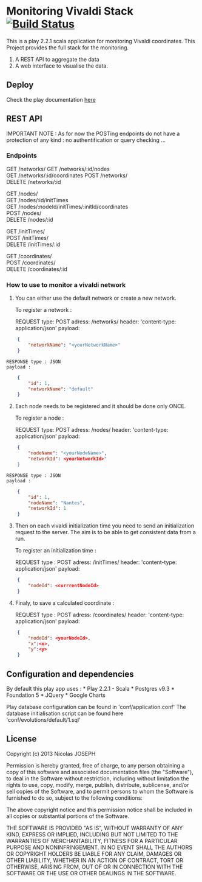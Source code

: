 Monitoring Vivaldi Stack [![Build Status](https://travis-ci.org/callicles/VivaldiMonitoringPlay.png?branch=master)](https://travis-ci.org/callicles/VivaldiMonitoringPlay)
=====================================

This is a play 2.2.1 scala application for monitoring Vivaldi coordinates. This Project provides the full stack for the monitoring.

1. A REST API to aggregate the data
2. A web interface to visualise the data.

## Deploy

Check the play documentation [here](http://www.playframework.com/documentation/2.2.1/Production)



## REST API

IMPORTANT NOTE : As for now the POSTing endpoints do not have a protection of any kind : no authentification or query checking ...


### Endpoints

GET           /networks/
GET           /networks/:id/nodes                                 
GET           /networks/:id/coordinates
POST          /networks/                                         
DELETE        /networks/:id                                     

GET           /nodes/                                           
GET           /nodes/:id/initTimes                                
GET           /nodes/:nodeId/initTimes/:initId/coordinates       
POST          /nodes/                                           
DELETE        /nodes/:id                                          

GET           /initTimes/                                        
POST          /initTimes/                                        
DELETE        /initTimes/:id                                     

GET           /coordinates/                                       
POST          /coordinates/                                      
DELETE        /coordinates/:id 


### How to use to monitor a vivaldi network

1. You can either use the default network or create a new network.

    To register a network :

    REQUEST type: POST
    adress: /networks/
    header: 'content-type: application/json'
    payload:
```Json
    {
        "networkName": "<yourNetworkName>"
    }
```

    RESPONSE type : JSON
    payload :
```Json
    {
        "id": 1,
        "networkName": "default"
    }
```



2. Each node needs to be registered and it should be done only ONCE.

    To register a node :

    REQUEST type: POST
    adress: /nodes/
    header: 'content-type: application/json'
    payload:
```Json
    {
        "nodeName": "<yourNodeName>",
        "networkId": <yourNetworkId>"
    }
```

    RESPONSE type : JSON
    payload :
```Json
    {
        "id": 1,
        "nodeName": "Nantes",
        "networkId": 1
    }
```



3. Then on each vivaldi initialization time you need to send an initialization request to the server. The aim is to be able to get consistent data from a run.

    To register an initialization time :

    REQUEST type : POST
    adress: /initTimes/
    header: 'content-type: application/json'
    payload:
```Json
    {
        "nodeId": <currrentNodeId>
    }
```


4. Finaly, to save a calculated coordinate :

    REQUEST type : POST
    adress: /coordinates/
    header: 'content-type: application/json'
    payload:
```Json
    {
        "nodeId": <yourNodeId>,
        "x":<x>,
        "y":<y>
    }
```



## Configuration and dependencies

By default this play app uses : 
    * Play 2.2.1 - Scala 
    * Postgres v9.3
    * Foundation 5
    * JQuery
    * Google Charts

Play database configuration can be found in 'conf/application.conf'
The database initialisation script can be found here 'conf/evolutions/default/1.sql'


## License

Copyright (c) 2013 Nicolas JOSEPH

Permission is hereby granted, free of charge, to any person obtaining a copy
of this software and associated documentation files (the "Software"), to deal
in the Software without restriction, including without limitation the rights
to use, copy, modify, merge, publish, distribute, sublicense, and/or sell
copies of the Software, and to permit persons to whom the Software is
furnished to do so, subject to the following conditions:

The above copyright notice and this permission notice shall be included in
all copies or substantial portions of the Software.

THE SOFTWARE IS PROVIDED "AS IS", WITHOUT WARRANTY OF ANY KIND, EXPRESS OR
IMPLIED, INCLUDING BUT NOT LIMITED TO THE WARRANTIES OF MERCHANTABILITY,
FITNESS FOR A PARTICULAR PURPOSE AND NONINFRINGEMENT. IN NO EVENT SHALL THE
AUTHORS OR COPYRIGHT HOLDERS BE LIABLE FOR ANY CLAIM, DAMAGES OR OTHER
LIABILITY, WHETHER IN AN ACTION OF CONTRACT, TORT OR OTHERWISE, ARISING FROM,
OUT OF OR IN CONNECTION WITH THE SOFTWARE OR THE USE OR OTHER DEALINGS IN
THE SOFTWARE.
